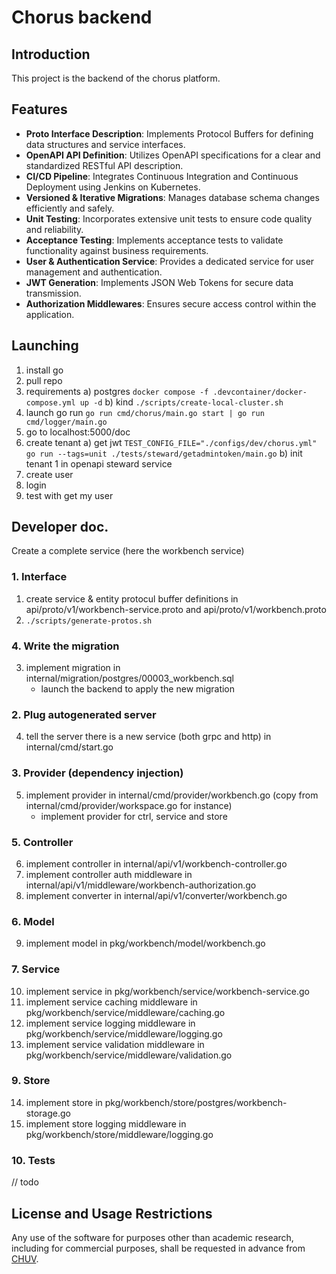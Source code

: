 # Chorus backend

## Introduction
This project is the backend of the chorus platform.

## Features
- **Proto Interface Description**: Implements Protocol Buffers for defining data structures and service interfaces.
- **OpenAPI API Definition**: Utilizes OpenAPI specifications for a clear and standardized RESTful API description.
- **CI/CD Pipeline**: Integrates Continuous Integration and Continuous Deployment using Jenkins on Kubernetes.
- **Versioned & Iterative Migrations**: Manages database schema changes efficiently and safely.
- **Unit Testing**: Incorporates extensive unit tests to ensure code quality and reliability.
- **Acceptance Testing**: Implements acceptance tests to validate functionality against business requirements.
- **User & Authentication Service**: Provides a dedicated service for user management and authentication.
- **JWT Generation**: Implements JSON Web Tokens for secure data transmission.
- **Authorization Middlewares**: Ensures secure access control within the application.


## Launching

1) install go
2) pull repo
3) requirements
    a) postgres `docker compose -f .devcontainer/docker-compose.yml up -d`
    b) kind `./scripts/create-local-cluster.sh`
4) launch go run 
    `go run cmd/chorus/main.go start | go run cmd/logger/main.go`
5) go to localhost:5000/doc
6) create tenant 
    a) get jwt `TEST_CONFIG_FILE="./configs/dev/chorus.yml" go run --tags=unit ./tests/steward/getadmintoken/main.go`
    b) init tenant 1 in openapi steward service
7) create user
8) login
9) test with get my user


## Developer doc.

Create a complete service (here the workbench service)

### 1. Interface
1) create service & entity protocul buffer definitions in api/proto/v1/workbench-service.proto and api/proto/v1/workbench.proto
2) `./scripts/generate-protos.sh`

### 4. Write the migration
3) implement migration in internal/migration/postgres/00003_workbench.sql
    - launch the backend to apply the new migration

### 2. Plug autogenerated server
4) tell the server there is a new service (both grpc and http) in internal/cmd/start.go

### 3. Provider (dependency injection)
5) implement provider in internal/cmd/provider/workbench.go (copy from internal/cmd/provider/workspace.go for instance)
    - implement provider for ctrl, service and store

### 5. Controller
6) implement controller in internal/api/v1/workbench-controller.go
7) implement controller auth middleware in internal/api/v1/middleware/workbench-authorization.go
8) implement converter in internal/api/v1/converter/workbench.go

### 6. Model
9) implement model in pkg/workbench/model/workbench.go

### 7. Service
10) implement service in pkg/workbench/service/workbench-service.go
11) implement service caching middleware in pkg/workbench/service/middleware/caching.go
12) implement service logging middleware in pkg/workbench/service/middleware/logging.go
13) implement service validation middleware in pkg/workbench/service/middleware/validation.go

### 9. Store
14) implement store in pkg/workbench/store/postgres/workbench-storage.go
15) implement store logging middleware in pkg/workbench/store/middleware/logging.go

### 10. Tests
// todo

## License and Usage Restrictions

Any use of the software for purposes other than academic research, including for commercial purposes, shall be requested in advance from [CHUV](mailto:pactt.legal@chuv.ch).
